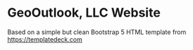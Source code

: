 # GeoOutlook, LLC Website
Based on a simple but clean Bootstrap 5 HTML template from https://templatedeck.com
